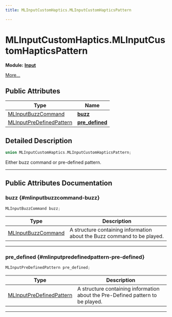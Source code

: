 ```yaml
---
title: MLInputCustomHaptics.MLInputCustomHapticsPattern

---
```


# MLInputCustomHaptics.MLInputCustomHapticsPattern

**Module:** **[Input](/versioned_docs/version-14-Jun-2023/api-ref/api/Modules/group___input/group___input.md)**



 [More...](#detailed-description)

## Public Attributes

| Type           | Name           |
| -------------- | -------------- |
| [MLInputBuzzCommand](/versioned_docs/version-14-Jun-2023/api-ref/api/Modules/group___input/struct_m_l_input_buzz_command.md) | **[buzz](/versioned_docs/version-14-Jun-2023/api-ref/api/Modules/group___input/union_m_l_input_custom_haptics_8_m_l_input_custom_haptics_pattern.md#mlinputbuzzcommand-buzz)**  |
| [MLInputPreDefinedPattern](/versioned_docs/version-14-Jun-2023/api-ref/api/Modules/group___input/struct_m_l_input_pre_defined_pattern.md) | **[pre_defined](/versioned_docs/version-14-Jun-2023/api-ref/api/Modules/group___input/union_m_l_input_custom_haptics_8_m_l_input_custom_haptics_pattern.md#mlinputpredefinedpattern-pre-defined)**  |

## Detailed Description

```cpp
union MLInputCustomHaptics.MLInputCustomHapticsPattern;
```


Either buzz command or pre-defined pattern. 





-----------
## Public Attributes Documentation

### buzz {#mlinputbuzzcommand-buzz}

```cpp
MLInputBuzzCommand buzz;
```



| Type | Description |
|--|--|
| [MLInputBuzzCommand](/versioned_docs/version-14-Jun-2023/api-ref/api/Modules/group___input/struct_m_l_input_buzz_command.md) | A structure containing information about the Buzz command to be played.  |






-----------

### pre_defined {#mlinputpredefinedpattern-pre-defined}

```cpp
MLInputPreDefinedPattern pre_defined;
```



| Type | Description |
|--|--|
| [MLInputPreDefinedPattern](/versioned_docs/version-14-Jun-2023/api-ref/api/Modules/group___input/struct_m_l_input_pre_defined_pattern.md) | A structure containing information about the Pre-Defined pattern to be played.  |






-----------


